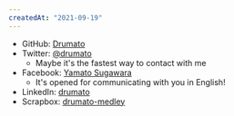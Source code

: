 ```yaml
---
createdAt: "2021-09-19"
---
```


- GitHub: [Drumato](https://github.com/Drumato)
- Twitter: [@drumato](https://twitter.com/drumato/)
  - Maybe it's the fastest way to contact with me
- Facebook: [Yamato Sugawara](https://www.facebook.com/drumato.yamato.sugawara)
  - It's opened for communicating with you in English!
- LinkedIn: [drumato](https://www.linkedin.com/in/drumato/)
- Scrapbox: [drumato-medley](https://scrapbox.io/drumato-medley/)
